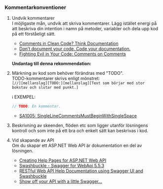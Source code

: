 ### Kommentarkonventioner

1. Undvik kommentarer   
I möjligaste mån, undvik att skriva kommentarer. Lägg istället energi på att beskriva din intention i namn på metoder,  variabler och dela upp kod på ett förståeligt sätt. 

    * [Comments in Clean Code? Think Documentation](http://www.daedtech.com/comments-clean-code-think-documentation/)
    * [Don’t document your code. Code your documentation.](https://dev.to/raddikx/dont-document-your-code-code-your-documentation)
    * [Fighting Evil in Your Code: Comments on Comments](https://www.simple-talk.com/opinion/opinion-pieces/fighting-evil-code-comments-comments/)

    **Undantag till denna rekommendation:**
1. Märkning av kod som behöver förändras med "TODO".  
TODO-kommentarer skrivs enligt mönstret:  
    `[//][mellanslag][TODO:][mellanslag][Text som börjar med stor bokstav och slutar med punkt.]`

    &#x2139; EXEMPEL:
    ```csharp
    // TODO: En kommentar.
    ```
    * [SA1005: SingleLineCommentsMustBeginWithSingleSpace](http://stylecop.soyuz5.com/SA1005.html)

1. Beskrivning av skeenden, flöden etc som ligger utanför lösningens kontroll och som inte på ett bra och enkelt sätt kan beskrivas i kod.

1. Vid skapande av API  
Om du skapar ett ASP.NET Web API är dokumentation en del av lösningen.

    * [Creating Help Pages for ASP.NET Web API](https://docs.microsoft.com/en-us/aspnet/web-api/overview/getting-started-with-aspnet-web-api/creating-api-help-pages) 
    * [Swashbuckle - Swagger for WebApi 5.5.3](https://github.com/domaindrivendev/Swashbuckle)
    * [RESTful Web API Help Documentation using Swagger UI and Swashbuckle](https://www.codeproject.com/Articles/1078249/RESTful-Web-API-Help-Documentation-using-Swagger-U)
    * <a href="Show off your API with a little Swagger..." target="_blank">Show off your API with a little Swagger...</a>